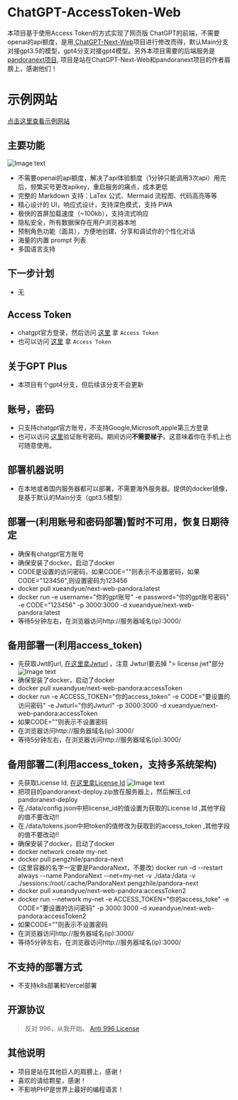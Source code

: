 # ChatGPT-AccessToken-Web
本项目基于使用Access Token的方式实现了网页版 ChatGPT的前端，不需要openai的api额度，是用<a href="https://github.com/Yidadaa/ChatGPT-Next-Web" target="_blank" title="ChatGPT-Next-Web">
ChatGPT-Next-Web</a>项目进行修改而得，默认Main分支对接gpt3.5的模型，gpt4分支对接gpt4模型。另外本项目需要的后端服务是<a href="https://github.com/pandora-next/deploy" target="_blank" title="pandoranext项目">
pandoranext项目</a>,
项目是站在ChatGPT-Next-Web和pandoranext项目的作者肩膀上，感谢他们！
# 示例网站
<a href="http://43.136.103.186:3000/" target="_blank" title="示例网站">点击这里查看示例网站</a>


## 主要功能
![Image text](https://github.com/xueandyue/ChatGPT-3.5-AccessToken-Web/blob/main/doc/images/index.jpg)
- 不需要openai的api额度，解决了api体验额度（1分钟只能调用3次api）用完后，频繁买号更改apikey，重启服务的痛点，成本更低
- 完整的 Markdown 支持：LaTex 公式、Mermaid 流程图、代码高亮等等
- 精心设计的 UI，响应式设计，支持深色模式，支持 PWA
- 极快的首屏加载速度（~100kb），支持流式响应
- 隐私安全，所有数据保存在用户浏览器本地
- 预制角色功能（面具），方便地创建、分享和调试你的个性化对话
- 海量的内置 prompt 列表
- 多国语言支持



## 下一步计划
* 无

## Access Token

* chatgpt官方登录，然后访问 [这里](http://chat.openai.com/api/auth/session) 拿 `Access Token`
* 也可以访问 [这里](http://ai-20230626.fakeopen.com/auth) 拿 `Access Token`

## 关于GPT Plus
* 本项目有个gpt4分支，但后续该分支不会更新

## 账号，密码

* 只支持chatgpt官方账号，不支持Google,Microsoft,apple第三方登录
* 也可以访问 [这里](https://ai-20230626.fakeopen.com/auth1)验证账号密码。期间访问**不需要梯子**。这意味着你在手机上也可随意使用。



## 部署机器说明
* 在本地或者国内服务器都可以部署，不需要海外服务器。提供的docker镜像，是基于默认的Main分支（gpt3.5模型）


## 部署一(利用账号和密码部署)暂时不可用，恢复日期待定
* 确保有chatgpt官方账号
* 确保安装了docker，启动了docker
* CODE是设置的访问密码，如果CODE=""则表示不设置密码，如果CODE="123456",则设置密码为123456
* docker pull xueandyue/next-web-pandora:latest
* docker run -e username="你的gpt账号" -e password="你的gpt账号密码" -e CODE="123456" -p 3000:3000 -d xueandyue/next-web-pandora:latest
* 等待5分钟左右，在浏览器访问http://服务器域名(ip):3000/

## 备用部署一(利用access_token)

* 先获取Jwt的url, [在这里拿Jwturl](https://dash.pandoranext.com/) ，注意 Jwturl要去掉 "> license.jwt"部分
  ![Image text](https://github.com/xueandyue/ChatGPT-3.5-AccessToken-Web/blob/main/doc/images/20231127090820.png)
* 确保安装了docker，启动了docker
* docker pull xueandyue/next-web-pandora:accessToken
* docker run -e ACCESS_TOKEN="你的access_token" -e CODE="要设置的访问密码" -e Jwturl="你的Jwturl" -p 3000:3000 -d xueandyue/next-web-pandora:accessToken
* 如果CODE=""则表示不设置密码
* 在浏览器访问http://服务器域名(ip):3000/
* 等待5分钟左右，在浏览器访问http://服务器域名(ip):3000/


## 备用部署二(利用access_token，支持多系统架构)

* 先获取License Id, [在这里拿License Id](https://dash.pandoranext.com/) 
  ![Image text](https://github.com/xueandyue/ChatGPT-3.5-AccessToken-Web/blob/main/doc/images/20231229.png)
* 把项目的pandoranext-deploy.zip放在服务器上，然后解压,cd pandoranext-deploy
* 在./data/config.json中把license_id的值设置为获取的License Id ,其他字段的值不要改动!!
* 在./data/tokens.json中把token的值修改为获取到的access_token ,其他字段的值不要改动!!
* 确保安装了docker，启动了docker
* docker network create my-net
* docker pull pengzhile/pandora-next
* (这里容器的名字一定要是PandoraNext，不要改) docker run -d --restart always --name PandoraNext --net=my-net  -v ./data:/data -v ./sessions:/root/.cache/PandoraNext pengzhile/pandora-next
* docker pull xueandyue/next-web-pandora:accessToken2
* docker run --network my-net -e ACCESS_TOKEN="你的access_toke" -e CODE="要设置的访问密码" -p 3000:3000 -d xueandyue/next-web-pandora:accessToken2
* 如果CODE=""则表示不设置密码
* 在浏览器访问http://服务器域名(ip):3000/
* 等待5分钟左右，在浏览器访问http://服务器域名(ip):3000/




## 不支持的部署方式
* 不支持k8s部署和Vercel部署



## 开源协议

> 反对 996，从我开始。
[Anti 996 License](https://github.com/kattgu7/Anti-996-License/blob/master/LICENSE_CN_EN)


## 其他说明


* 项目是站在其他巨人的肩膀上，感谢！
* 喜欢的请给颗星，感谢！
* 不影响PHP是世界上最好的编程语言！
